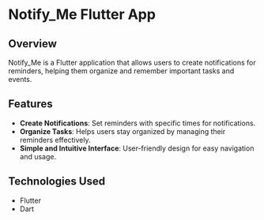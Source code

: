 # Notify_Me Flutter App

## Overview

Notify_Me is a Flutter application that allows users to create notifications for reminders, helping them organize and remember important tasks and events.

## Features

- **Create Notifications**: Set reminders with specific times for notifications.
- **Organize Tasks**: Helps users stay organized by managing their reminders effectively.
- **Simple and Intuitive Interface**: User-friendly design for easy navigation and usage.

## Technologies Used

- Flutter
- Dart

